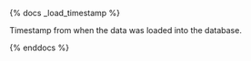{% docs _load_timestamp %}

Timestamp from when the data was loaded into the database.

{% enddocs %}